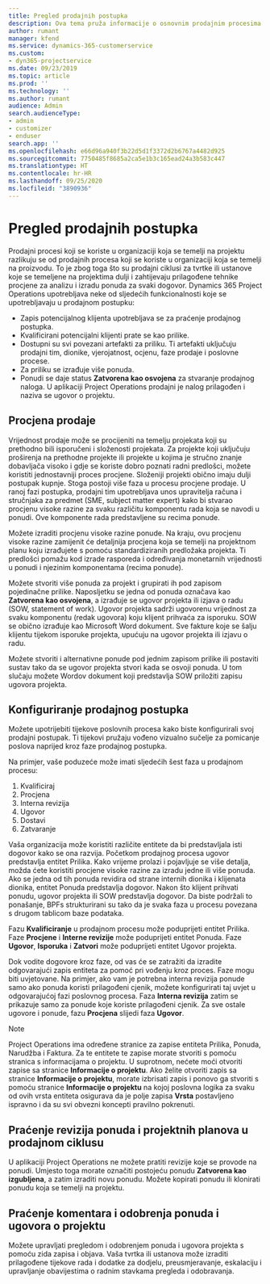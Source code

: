 ```yaml
---
title: Pregled prodajnih postupka
description: Ova tema pruža informacije o osnovnim prodajnim procesima.
author: rumant
manager: kfend
ms.service: dynamics-365-customerservice
ms.custom:
- dyn365-projectservice
ms.date: 09/23/2019
ms.topic: article
ms.prod: ''
ms.technology: ''
ms.author: rumant
audience: Admin
search.audienceType:
- admin
- customizer
- enduser
search.app: ''
ms.openlocfilehash: e66d96a940f3b22d5d1f3372d2b6767a4482d925
ms.sourcegitcommit: 7750485f8685a2ca5e1b3c165ead24a3b583c447
ms.translationtype: HT
ms.contentlocale: hr-HR
ms.lasthandoff: 09/25/2020
ms.locfileid: "3890936"
---
```

# <a name="sales-processes-overview"></a>Pregled prodajnih postupka

Prodajni procesi koji se koriste u organizaciji koja se temelji na projektu razlikuju se od prodajnih procesa koji se koriste u organizaciji koja se temelji na proizvodu. To je zbog toga što su prodajni ciklusi za tvrtke ili ustanove koje se temeljene na projektima dulji i zahtijevaju prilagođene tehnike procjene za analizu i izradu ponuda za svaki dogovor. Dynamics 365 Project Operations upotrebljava neke od sljedećih funkcionalnosti koje se upotrebljavaju u prodajnom postupku:

- Zapis potencijalnog klijenta upotrebljava se za praćenje prodajnog postupka.
- Kvalificirani potencijalni klijenti prate se kao prilike.
- Dostupni su svi povezani artefakti za priliku. Ti artefakti uključuju prodajni tim, dionike, vjerojatnost, ocjenu, faze prodaje i poslovne procese.
- Za priliku se izrađuje više ponuda.
- Ponudi se daje status **Zatvorena kao osvojena** za stvaranje prodajnog naloga. U aplikaciji Project Operations prodajni je nalog prilagođen i naziva se ugovor o projektu.

## <a name="estimate-a-sale"></a>Procjena prodaje
Vrijednost prodaje može se procijeniti na temelju projekata koji su prethodno bili isporučeni i složenosti projekata. Za projekte koji uključuju proširenja na prethodne projekte ili projekte u kojima je stručno znanje dobavljača visoko i gdje se koriste dobro poznati radni predlošci, možete koristiti jednostavniji proces procjene. Složeniji projekti obično imaju dulji postupak kupnje. Stoga postoji više faza u procesu procjene prodaje. U ranoj fazi postupka, prodajni tim upotrebljava unos upravitelja računa i stručnjaka za predmet (SME, subject matter expert) kako bi stvarao procjenu visoke razine za svaku različitu komponentu rada koja se navodi u ponudi. Ove komponente rada predstavljene su recima ponude. 

Možete izraditi procjenu visoke razine ponude. Na kraju, ovu procjenu visoke razine zamijenit će detaljnija procjena koja se temelji na projektnom planu koju izrađujete s pomoću standardiziranih predložaka projekta. Ti predlošci pomažu kod izrade rasporeda i određivanja monetarnih vrijednosti u ponudi i njezinim komponentama (recima ponude). 

Možete stvoriti više ponuda za projekt i grupirati ih pod zapisom pojedinačne prilike. Naposljetku se jedna od ponuda označava kao **Zatvorena kao osvojena**, a izrađuje se ugovor projekta ili izjava o radu (SOW, statement of work). Ugovor projekta sadrži ugovorenu vrijednost za svaku komponentu (redak ugovora) koju klijent prihvaća za isporuku. SOW se obično izrađuje kao Microsoft Word dokument. Sve fakture koje se šalju klijentu tijekom isporuke projekta, upućuju na ugovor projekta ili izjavu o radu.

Možete stvoriti i alternativne ponude pod jednim zapisom prilike ili postaviti sustav tako da se ugovor projekta stvori kada se osvoji ponuda. U tom slučaju možete Wordov dokument koji predstavlja SOW priložiti zapisu ugovora projekta.

## <a name="configure-the-sales-process"></a>Konfiguriranje prodajnog postupka
Možete upotrijebiti tijekove poslovnih procesa kako biste konfigurirali svoj prodajni postupak. Ti tijekovi pružaju vođeno vizualno sučelje za pomicanje poslova naprijed kroz faze prodajnog postupka.

Na primjer, vaše poduzeće može imati sljedećih šest faza u prodajnom procesu:

1. Kvalificiraj
2. Procjena
3. Interna revizija
4. Ugovor
5. Dostavi
6. Zatvaranje
 
Vaša organizacija može koristiti različite entitete da bi predstavljala isti dogovor kako se ona razvija. Početkom prodajnog procesa ugovor predstavlja entitet Prilika. Kako vrijeme prolazi i pojavljuje se više detalja, možda ćete koristiti procjene visoke razine za izradu jedne ili više ponuda. Ako se jedna od tih ponuda revidira od strane internih dionika i klijenata dionika, entitet Ponuda predstavlja dogovor. Nakon što klijent prihvati ponudu, ugovor projekta ili SOW predstavlja dogovor. Da biste podržali to ponašanje, BPFs strukturirani su tako da je svaka faza u procesu povezana s drugom tablicom baze podataka.

Fazu **Kvalificiranje** u prodajnom procesu može poduprijeti entitet Prilika. Faze **Procjene** i **Interne revizije** može poduprijeti entitet Ponuda. Faze **Ugovor**, **Isporuka** i **Zatvori** može poduprijeti entitet Ugovor projekta.

Dok vodite dogovore kroz faze, od vas će se zatražiti da izradite odgovarajući zapis entiteta za pomoć pri vođenju kroz proces. Faze mogu biti uvjetovane. Na primjer, ako vam je potrebna interna revizija ponude samo ako ponuda koristi prilagođeni cjenik, možete konfigurirati taj uvjet u odgovarajućoj fazi poslovnog procesa. Faza **Interna revizija** zatim se prikazuje samo za ponude koje koriste prilagođeni cjenik. Za sve ostale ugovore i ponude, fazu **Procjena** slijedi faza **Ugovor**.

> [!NOTE]
> Project Operations ima određene stranice za zapise entiteta Prilika, Ponuda, Narudžba i Faktura. Za te entitete te zapise morate stvoriti s pomoću stranica s informacijama o projektu. U suprotnom, nećete moći otvoriti zapise sa stranice **Informacije o projektu**. Ako želite otvoriti zapis sa stranice **Informacije o projektu**, morate izbrisati zapis i ponovo ga stvoriti s pomoću stranice **Informacije o projektu** na kojoj poslovna logika za svaku od ovih vrsta entiteta osigurava da je polje zapisa **Vrsta** postavljeno ispravno i da su svi obvezni koncepti pravilno pokrenuti.


## <a name="track-revisions-to-quotes-and-project-plans-in-the-sales-cycle"></a>Praćenje revizija ponuda i projektnih planova u prodajnom ciklusu
U aplikaciji Project Operations ne možete pratiti revizije koje se provode na ponudi. Umjesto toga morate označiti postojeću ponudu **Zatvorena kao izgubljena**, a zatim izraditi novu ponudu. Možete kopirati ponudu ili klonirati ponudu koja se temelji na projektu.

## <a name="track-comments-and-approvals-of-quotes-and-project-contracts"></a>Praćenje komentara i odobrenja ponuda i ugovora o projektu
Možete upravljati pregledom i odobrenjem ponuda i ugovora projekta s pomoću zida zapisa i objava. Vaša tvrtka ili ustanova može izraditi prilagođene tijekove rada i dodatke za dodjelu, preusmjeravanje, eskalaciju i upravljanje obavijestima o radnim stavkama pregleda i odobravanja.
